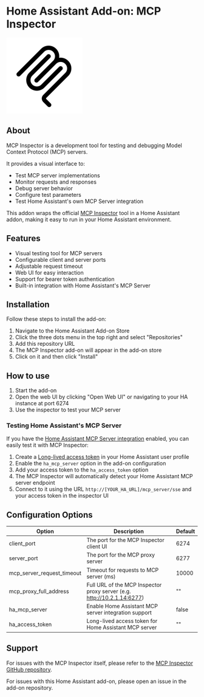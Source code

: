 # Home Assistant Add-on: MCP Inspector

![MCP Inspector](icon.png)

## About

MCP Inspector is a development tool for testing and debugging Model Context Protocol (MCP) servers.

It provides a visual interface to:
- Test MCP server implementations
- Monitor requests and responses
- Debug server behavior
- Configure test parameters
- Test Home Assistant's own MCP Server integration

This addon wraps the official [MCP Inspector](https://github.com/modelcontextprotocol/inspector) tool in a Home Assistant addon, making it easy to run in your Home Assistant environment.

## Features

- Visual testing tool for MCP servers
- Configurable client and server ports
- Adjustable request timeout
- Web UI for easy interaction
- Support for bearer token authentication
- Built-in integration with Home Assistant's MCP Server

## Installation

Follow these steps to install the add-on:

1. Navigate to the Home Assistant Add-on Store
2. Click the three dots menu in the top right and select "Repositories"
3. Add this repository URL
4. The MCP Inspector add-on will appear in the add-on store
5. Click on it and then click "Install"

## How to use

1. Start the add-on
2. Open the web UI by clicking "Open Web UI" or navigating to your HA instance at port 6274
3. Use the inspector to test your MCP server

### Testing Home Assistant's MCP Server

If you have the [Home Assistant MCP Server integration](https://www.home-assistant.io/integrations/mcp_server/) enabled, you can easily test it with MCP Inspector:

1. Create a [Long-lived access token](https://developers.home-assistant.io/docs/auth_api/#long-lived-access-token) in your Home Assistant user profile
2. Enable the `ha_mcp_server` option in the add-on configuration
3. Add your access token to the `ha_access_token` option
4. The MCP Inspector will automatically detect your Home Assistant MCP server endpoint
5. Connect to it using the URL `http://[YOUR_HA_URL]/mcp_server/sse` and your access token in the inspector UI

## Configuration Options

| Option                     | Description                                                             | Default |
| -------------------------- | ----------------------------------------------------------------------- | ------- |
| client_port                | The port for the MCP Inspector client UI                                | 6274    |
| server_port                | The port for the MCP proxy server                                       | 6277    |
| mcp_server_request_timeout | Timeout for requests to MCP server (ms)                                 | 10000   |
| mcp_proxy_full_address     | Full URL of the MCP Inspector proxy server (e.g. http://10.2.1.14:6277) | ""      |
| ha_mcp_server              | Enable Home Assistant MCP server integration support                    | false   |
| ha_access_token            | Long-lived access token for Home Assistant MCP server                   | ""      |

## Support

For issues with the MCP Inspector itself, please refer to the [MCP Inspector GitHub repository](https://github.com/modelcontextprotocol/inspector).

For issues with this Home Assistant add-on, please open an issue in the add-on repository. 
